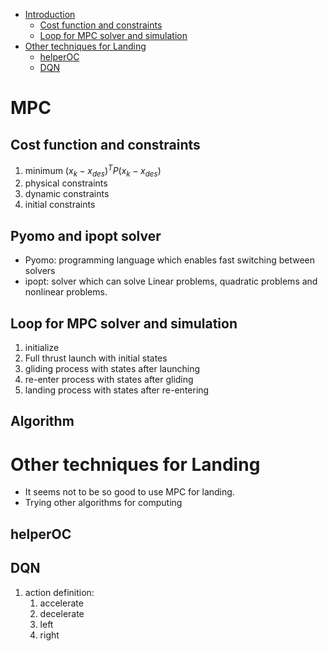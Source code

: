 - [Introduction](#introduction)
  - [Cost function and constraints](#cost-function-and-constraints)
  - [Loop for MPC solver and simulation](#loop-for-mpc-solver-and-simulation)
- [Other techniques for Landing](#other-techniques-for-landing)
  - [helperOC](#helperoc)
  - [DQN](#dqn)

# MPC

## Cost function and constraints

1. minimum $(x_k - x_{des})^T P (x_k - x_{des})$
2. physical constraints
3. dynamic constraints
4. initial constraints

## Pyomo and ipopt solver 

* Pyomo: programming language which enables fast switching between solvers
* ipopt: solver which can solve Linear problems, quadratic problems and nonlinear problems.


## Loop for MPC solver and simulation

1. initialize
2. Full thrust launch with initial states
3. gliding process with states after launching
4. re-enter process with states after gliding
5. landing process with states after re-entering

## Algorithm


# Other techniques for Landing

* It seems not to be so good to use MPC for landing.
* Trying other algorithms for computing

## helperOC

## DQN

1. action definition:
   1. accelerate
   2. decelerate
   3. left
   4. right
